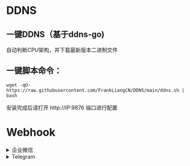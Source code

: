 # DDNS

## 一键DDNS（基于ddns-go)

自动判断CPU架构，并下载最新版本二进制文件

## 一键脚本命令：

```
wget -qO- https://raw.githubusercontent.com/FrankLiangCN/DDNS/main/ddns.sh | bash
```

安装完成后请打开 http://IP:9876 端口进行配置


# Webhook

<details>

<summary>企业微信</summary>

1. 下载企业微信 → 左上角三横杠 → 全新创建企业 → 个人组件团队(创建个人的企业群聊)
2. 进入群聊添加 [群机器人] 复制机器人Webhook地址填入ddns-go后台Webhook URL地址栏
3. 在RequestBody栏填入回调函数，格式：

```
{ "msgtype": "markdown","markdown": { "content": "公网IP变更： \n - IPv4地址：#{ipv4Addr} \n - 域名更新结果：#{ipv4Result} \n - IPv6地址：#{ipv6Addr}\n - 域名更新结果：#{ipv6Result} \n" }}
```

</details>

<details>

<summary>Telegram</summary>

一个用于接收 ddns-go 通知的 Telegram 机器人

## 使用
1. 打开并启用 @DDNSGoBot
2. 发送 /gethook 命令
3. 复制 Webhook URL 并粘贴
4. 复制 RequestBody 并粘贴
注：未启用 IPv4 或 IPv6 可删除对应 Object

```
{
    "ipv4": {
        "result": "#{ipv4Result}",
        "addr": "#{ipv4Addr}",
        "domains": "#{ipv4Domains}"
    },
    "ipv6": {
        "result": "#{ipv6Result}",
        "addr": "#{ipv6Addr}",
        "domains": "#{ipv6Domains}"
    }
}
```
感谢
[@WingLim][telegram-bot]

</details>

[telegram-bot]: https://github.com/WingLim/ddns-telegram-bot
